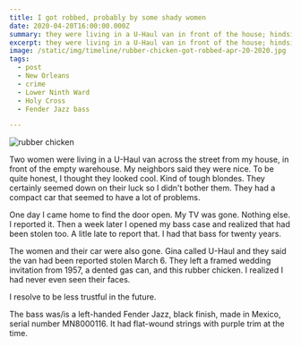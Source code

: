 ```yaml
---
title: I got robbed, probably by some shady women
date: 2020-04-20T16:00:00.000Z
summary: they were living in a U-Haul van in front of the house; hindsight says I should have been more suspicious.
excerpt: they were living in a U-Haul van in front of the house; hindsight says I should have been more suspicious.
image: /static/img/timeline/rubber-chicken-got-robbed-apr-20-2020.jpg
tags:
  - post
  - New Orleans 
  - crime
  - Lower Ninth Ward
  - Holy Cross
  - Fender Jazz bass

---
```


![rubber chicken](/static/img/timeline/rubber-chicken-got-robbed-apr-20-2020.jpg "rubbber chicken")

Two women were living in a U-Haul van across the street from my house, in front of the empty warehouse. My neighbors said they were nice. To be quite honest, I thought they looked cool. Kind of tough blondes. They certainly seemed down on their luck so I didn't bother them. They had a compact car that seemed to have a lot of problems.

One day I came home to find the door open. My TV was gone. Nothing else. I reported it. Then a week later I opened my bass case and realized that had been stolen too. A litle late to report that. I had that bass for twenty years.

The women and their car were also gone. Gina called U-Haul and they said the van had been reported stolen March 6. They left a framed wedding invitation from 1957, a dented gas can, and this rubber chicken. I realized I had never even seen their faces.

I resolve to be less trustful in the future.

The bass was/is a left-handed Fender Jazz, black finish, made in Mexico, serial number MN8000116. It had flat-wound strings with purple trim at the time.
